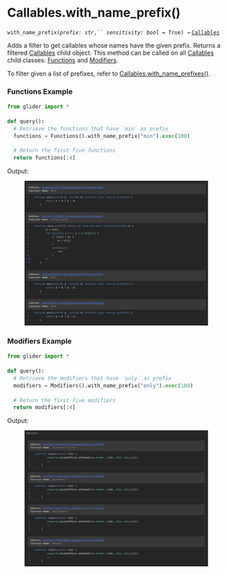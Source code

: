 # Callables.with\_name\_prefix()

`with_name_prefix(`_`prefix: str`_`,`` `_`sensitivity: bool = True`_`) →` [`Callables`](./)

Adds a filter to get callables whose names have the given prefix. Returns a filtered [Callables](./) child object. This method can be called on all [Callables](./) child classes: [Functions](functions/) and [Modifiers](modifiers/).

To filter given a list of prefixes, refer to [Callables.with\_name\_prefixes()](callables.with_name_prefixes.md).

### Functions Example

```python
from glider import *

def query():
  # Retrieve the functions that have `min` as prefix
  functions = Functions().with_name_prefix("min").exec(100)

  # Return the first five functions
  return functions[:4]
```

Output:

<figure><img src="../../.gitbook/assets/image (3) (1) (1) (1) (1) (1) (1) (1).png" alt=""><figcaption></figcaption></figure>

### Modifiers Example

```python
from glider import *

def query():
  # Retrieve the modifiers that have `only` as prefix
  modifiers = Modifiers().with_name_prefix("only").exec(100)

  # Return the first five modifiers
  return modifiers[:4]
```

Output:

<figure><img src="../../.gitbook/assets/image (160).png" alt=""><figcaption></figcaption></figure>
